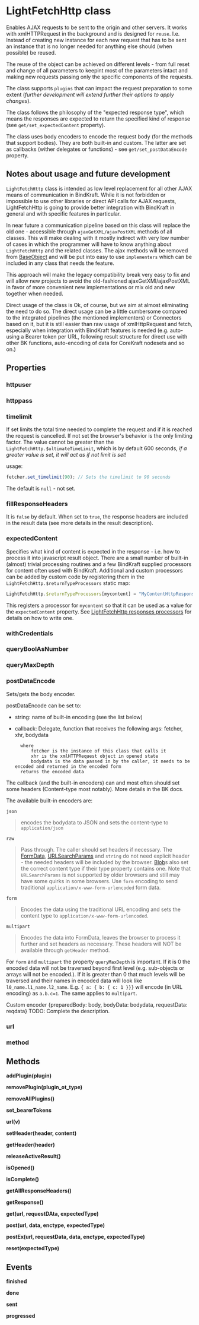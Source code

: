 # LightFetchHttp class

Enables AJAX requests to be sent to the origin and other servers. It works with xmlHTTPRequest in the background and is designed for `reuse`. I.e. Instead of creating new instance for each new request that has to be sent an instance that is no longer needed for anything else should (when possible) be reused.

The reuse of the object can be achieved on different levels - from full reset and change of all parameters to keepint most of the parameters intact and making new requests passing only the specific components of the requests.

The class supports `plugins` that can impact the request preparation to some extent (_further development will extend further their options to apply changes_).

The class follows the philosophy of the "expected response type", which means the responses are expected to return the specified kind of response (see `get/set_expectedContent` property).

The class uses body encoders to encode the request body (for the methods that support bodies). They are both built-in and custom. The latter are set as callbacks (wither delegates or functions) - see `get/set_postDataEncode` property.

## Notes about usage and future development

`LightFetchHttp` class is intended as low level replacement for all other AJAX means of communication in BindKraft. While it is not forbidden or impossible to use other libraries or direct API calls for AJAX requests, LightFetchHttp is going to provide better integration with BindKraft in general and with specific features in particular.

In near future a communication pipeline based on this class will replace the old one - accessible through `ajaxGetXML/ajaxPostXML` methods of all classes. This will make dealing with it mostly indirect with very low number of cases in which the programmer will have to know anything about `LightFetchHttp` and the related classes. The ajax methods will be removed from [BaseObject](BaseObject.md) and will be put into easy to use `implementers` which can be included in any class that needs the feature.

This approach will make the legacy compatibility break very easy to fix and will allow new projects to avoid the old-fashioned ajaxGetXMl/ajaxPostXML in favor of more convenient new implementations or mix old and new together when needed.

Direct usage of the class is Ok, of course, but we aim at almost eliminating the need to do so. The direct usage can be a little cumbersome compared to the integrated pipelines (the mentioned implementers) or Connectors based on it, but it is still easier than raw usage of xmlHttpRequest and fetch, especially when integration with BindKraft features is needed (e.g. auto-using a Bearer token per URL, following result structure for direct use with other BK functions, auto-encoding of data for CoreKraft nodesets and so on.)

## Properties

### **httpuser**

### **httppass**

### **timelimit**

If set limits the total time needed to complete the request and if it is reached the request is cancelled. If not set the browser's behavior is the only limiting factor. The value cannot be greater than the `LightFetchHttp.$ultimateTimeLimit`, which is by default 600 seconds, _if a greater value is set, it will act as if not limit is set_! 

usage:
```Javascript
fetcher.set_timelimit(90); // Sets the timelimit to 90 seconds
```
The default is `null` - not set.

### **fillResponseHeaders**

It is `false` by default. When set to `true`, the response headers are included in the result data (see more details in the result description).

### **expectedContent**

Specifies what kind of content is expected in the response - i.e. how to process it into javascript result object. There are a small number of built-in (almost) trivial processing routines and a few BindKraft supplied processors for content often used with BindKraft. Additional and custom processors can be added by custom code by registering them in the `LightFetchHttp.$returnTypeProcessors` static map:

```Javascript
LightFetchHttp.$returnTypeProcessors[mycontent] = "MyContentHttpResponseProcessor";
```
This registers a processor for `mycontent` so that it can be used as a value for the `expectedContent` property. See [LightFetchHttp responses processors](LightFetchHttpResponses.md) for details on how to write one.


### **withCredentials**

### **queryBoolAsNumber**

### **queryMaxDepth**

### **postDataEncode**

Sets/gets the body encoder. 

postDataEncode can be set to:

- string: name of built-in encoding (see the list below)

- callback: Delegate, function that receives the following args: fetcher, xhr, bodydata

 		where
 			fetcher is the instance of this class that calls it
 			xhr is the xmlHTTPRequest object in opened state
 			bodydata is the data passed in by the caller, it needs to be encoded and returned in the encoded form
 		returns the encoded data
 
The callback (and the built-in encoders) can and most often should set some headers (Content-type most notably). More details in the BK docs.

The available built-in encoders are:

`json`

> encodes the bodydata to JSON and sets the content-type to `application/json` 
 
 `raw`

>Pass through. The caller should set headers if necessary. The [FormData](https://developer.mozilla.org/en-US/docs/Web/API/FormData), [URLSearchParams](https://developer.mozilla.org/en-US/docs/Web/API/URLSearchParams) and `string` do not need explicit header - the needed headers will be included by the browser. [Blob](https://developer.mozilla.org/en-US/docs/Web/API/Blob)s also set the correct content type if their type property contains one. Note that `URLSearchParams` is not supported by older browsers and still may have some quirks in some browsers. Use `form` encoding to send traditional `application/x-www-form-urlencoded` form data.

`form`

> Encodes the data using the traditional URL encoding and sets the content type to `application/x-www-form-urlencoded`.

`multipart`

> Encodes the data into FormData, leaves the browser to process it further and set headers as necessary. These headers will NOT be available through `getHeader` method.

For `form` and `multipart` the property `queryMaxDepth` is important. If it is 0 the encoded data will not be traversed beyond first level (e.g. sub-objects or arrays will not be encoded.). If it is greater than 0 that much levels will be traversed and their names in encoded data will look like `l0_name.l1_name.l2_name`. E.g. `{ a: { b: { c: 1 }}}` will encode (in URL encoding) as `a.b.c=1`. The same applies to `multipart`.


Custom encoder {preparedBody: body, bodyData: bodydata, requestData: reqdata} TODO: Complete the description.


### **url**

### **method**

## Methods

**addPlugin(plugin)**

**removePlugin(plugin_ot_type)**

**removeAllPlugins()**

**set_bearerTokens**

**url(v)**

**setHeader(header, content)**

**getHeader(header)**

**releaseActiveResult()**

**isOpened()**

**isComplete()**

**getAllResponseHeaders()**

**getResponse()**

**get(url, requestDAta, expectedType)**

**post(url, data, enctype, expectedType)**

**postEx(url, requestData, data, enctype, expectedType)**

**reset(expectedType)**

## Events

**finished**

**done**

**sent**

**progressed**



